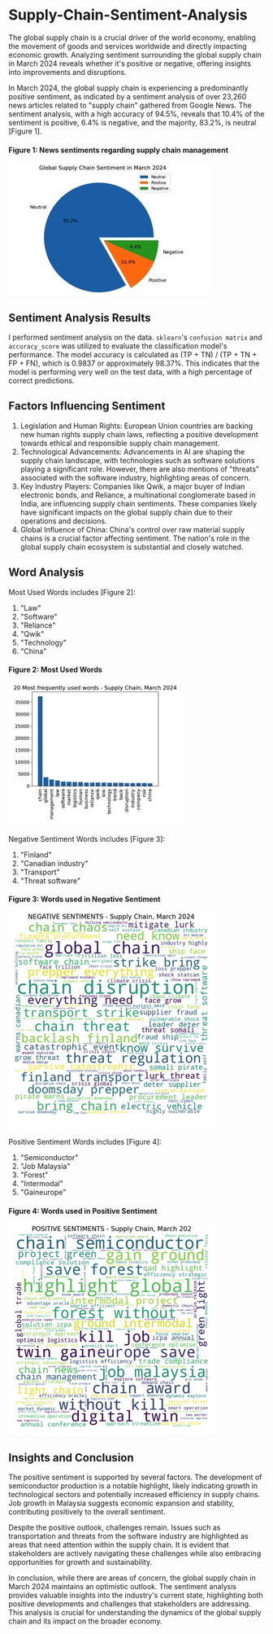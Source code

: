 # Supply-Chain-Sentiment-Analysis
The global supply chain is a crucial driver of the world economy, enabling the movement of goods and services worldwide and directly impacting economic growth. Analyzing sentiment surrounding the global supply chain in March 2024 reveals whether it's positive or negative, offering insights into improvements and disruptions.

In March 2024, the global supply chain is experiencing a predominantly positive sentiment, as indicated by a sentiment analysis of over 23,260 news articles related to "supply chain" gathered from Google News. The sentiment analysis, with a high accuracy of 94.5%, reveals that 10.4% of the sentiment is positive, 6.4% is negative, and the majority, 83.2%, is neutral [Figure 1].

#### Figure 1: News sentiments regarding supply chain management 
![global supply chain sentiment analysis chart](./1ACD0222-FADA-4013-B5C5-12290C07B9A2_4_5005_c.jpeg)

## Sentiment Analysis Results

I performed sentiment analysis on the data. `sklearn`'s `confusion matrix` and `accuracy_score` was utilized to evaluate the classification model's performance. The model accuracy is calculated as (TP + TN) / (TP + TN + FP + FN), which is 0.9837 or approximately 98.37%. This indicates that the model is performing very well on the test data, with a high percentage of correct predictions.

## Factors Influencing Sentiment

1. Legislation and Human Rights: European Union countries are backing new human rights supply chain laws, reflecting a positive development towards ethical and responsible supply chain management.
2. Technological Advancements: Advancements in AI are shaping the supply chain landscape, with technologies such as software solutions playing a significant role. However, there are also mentions of "threats" associated with the software industry, highlighting areas of concern.
3. Key Industry Players: Companies like Qwik, a major buyer of Indian electronic bonds, and Reliance, a multinational conglomerate based in India, are influencing supply chain sentiments. These companies likely have significant impacts on the global supply chain due to their operations and decisions.
4. Global Influence of China: China's control over raw material supply chains is a crucial factor affecting sentiment. The nation's role in the global supply chain ecosystem is substantial and closely watched.

## Word Analysis

Most Used Words includes [Figure 2]:
1. "Law"
2. "Software"
3. "Reliance"
4. "Qwik"
5. "Technology"
6. "China"

#### Figure 2: Most Used Words 
![Most Used Words](./D18201E6-2264-4F83-8FB1-098779CDC183_4_5005_c.jpeg)

Negative Sentiment Words includes [Figure 3]:
1. "Finland"
2. "Canadian industry"
3. "Transport"
4. "Threat software"

#### Figure 3: Words used in Negative Sentiment
![Words used in Negative Sentiment](./1298478A-B6D5-495F-B6FF-3FF179D0A9DE.jpeg)

Positive Sentiment Words includes [Figure 4]:
1. "Semiconductor"
2. "Job Malaysia"
3. "Forest"
4. "Intermodal"
5. "Gaineurope"

#### Figure 4: Words used in Positive Sentiment
![Words used in Positive Sentiment](./3B670384-065F-402F-AA26-328B6A1D1EE7.jpeg)

## Insights and Conclusion

The positive sentiment is supported by several factors. The development of semiconductor production is a notable highlight, likely indicating growth in technological sectors and potentially increased efficiency in supply chains. Job growth in Malaysia suggests economic expansion and stability, contributing positively to the overall sentiment.

Despite the positive outlook, challenges remain. Issues such as transportation and threats from the software industry are highlighted as areas that need attention within the supply chain. It is evident that stakeholders are actively navigating these challenges while also embracing opportunities for growth and sustainability.

In conclusion, while there are areas of concern, the global supply chain in March 2024 maintains an optimistic outlook. The sentiment analysis provides valuable insights into the industry's current state, highlighting both positive developments and challenges that stakeholders are addressing. This analysis is crucial for understanding the dynamics of the global supply chain and its impact on the broader economy.
   

